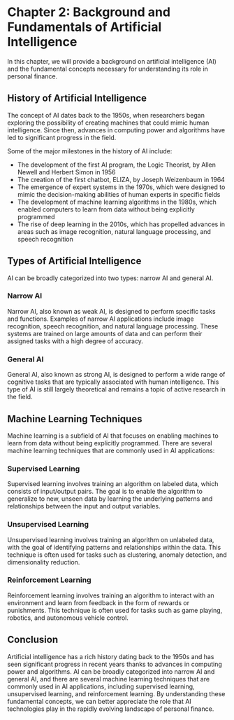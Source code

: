 Chapter 2: Background and Fundamentals of Artificial Intelligence
=================================================================

In this chapter, we will provide a background on artificial intelligence (AI) and the fundamental concepts necessary for understanding its role in personal finance.

History of Artificial Intelligence
----------------------------------

The concept of AI dates back to the 1950s, when researchers began exploring the possibility of creating machines that could mimic human intelligence. Since then, advances in computing power and algorithms have led to significant progress in the field.

Some of the major milestones in the history of AI include:

* The development of the first AI program, the Logic Theorist, by Allen Newell and Herbert Simon in 1956
* The creation of the first chatbot, ELIZA, by Joseph Weizenbaum in 1964
* The emergence of expert systems in the 1970s, which were designed to mimic the decision-making abilities of human experts in specific fields
* The development of machine learning algorithms in the 1980s, which enabled computers to learn from data without being explicitly programmed
* The rise of deep learning in the 2010s, which has propelled advances in areas such as image recognition, natural language processing, and speech recognition

Types of Artificial Intelligence
--------------------------------

AI can be broadly categorized into two types: narrow AI and general AI.

### Narrow AI

Narrow AI, also known as weak AI, is designed to perform specific tasks and functions. Examples of narrow AI applications include image recognition, speech recognition, and natural language processing. These systems are trained on large amounts of data and can perform their assigned tasks with a high degree of accuracy.

### General AI

General AI, also known as strong AI, is designed to perform a wide range of cognitive tasks that are typically associated with human intelligence. This type of AI is still largely theoretical and remains a topic of active research in the field.

Machine Learning Techniques
---------------------------

Machine learning is a subfield of AI that focuses on enabling machines to learn from data without being explicitly programmed. There are several machine learning techniques that are commonly used in AI applications:

### Supervised Learning

Supervised learning involves training an algorithm on labeled data, which consists of input/output pairs. The goal is to enable the algorithm to generalize to new, unseen data by learning the underlying patterns and relationships between the input and output variables.

### Unsupervised Learning

Unsupervised learning involves training an algorithm on unlabeled data, with the goal of identifying patterns and relationships within the data. This technique is often used for tasks such as clustering, anomaly detection, and dimensionality reduction.

### Reinforcement Learning

Reinforcement learning involves training an algorithm to interact with an environment and learn from feedback in the form of rewards or punishments. This technique is often used for tasks such as game playing, robotics, and autonomous vehicle control.

Conclusion
----------

Artificial intelligence has a rich history dating back to the 1950s and has seen significant progress in recent years thanks to advances in computing power and algorithms. AI can be broadly categorized into narrow AI and general AI, and there are several machine learning techniques that are commonly used in AI applications, including supervised learning, unsupervised learning, and reinforcement learning. By understanding these fundamental concepts, we can better appreciate the role that AI technologies play in the rapidly evolving landscape of personal finance.
